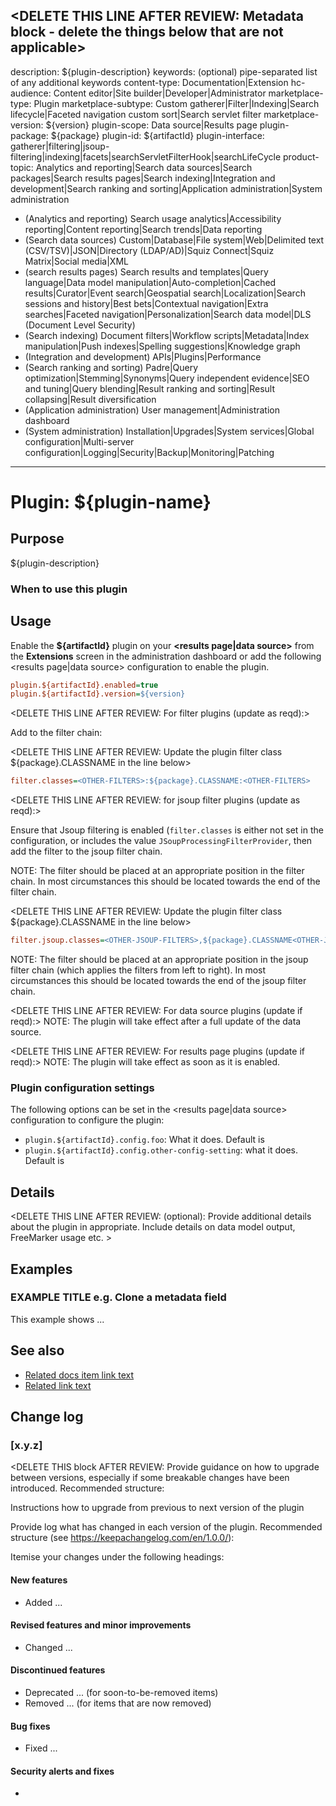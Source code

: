 <DELETE THIS LINE AFTER REVIEW: Metadata block - delete the things below that are not applicable>
---
description: ${plugin-description}
keywords: (optional) pipe-separated list of any additional keywords
content-type: Documentation|Extension
hc-audience: Content editor|Site builder|Developer|Administrator
marketplace-type: Plugin
marketplace-subtype: Custom gatherer|Filter|Indexing|Search lifecycle|Faceted navigation custom sort|Search servlet filter
marketplace-version: ${version}
plugin-scope: Data source|Results page
plugin-package: ${package}
plugin-id: ${artifactId}
plugin-interface: gatherer|filtering|jsoup-filtering|indexing|facets|searchServletFilterHook|searchLifeCycle
product-topic: Analytics and reporting|Search data sources|Search packages|Search results pages|Search indexing|Integration and development|Search ranking and sorting|Application administration|System administration
<DELETE THIS BLOCK AFTER REVIEW: Combine the chosen keywords below into a single product-subtopic: line formatted the same way as the product-topic line above. subtopics below are grouped by the topic to make it easier to apply the appropriate sub topics>
* (Analytics and reporting) Search usage analytics|Accessibility reporting|Content reporting|Search trends|Data reporting
* (Search data sources) Custom|Database|File system|Web|Delimited text (CSV/TSV)|JSON|Directory (LDAP/AD)|Squiz Connect|Squiz Matrix|Social media|XML
* (search results pages) Search results and templates|Query language|Data model manipulation|Auto-completion|Cached results|Curator|Event search|Geospatial search|Localization|Search sessions and history|Best bets|Contextual navigation|Extra searches|Faceted navigation|Personalization|Search data model|DLS (Document Level Security)
* (Search indexing) Document filters|Workflow scripts|Metadata|Index manipulation|Push indexes|Spelling suggestions|Knowledge graph
* (Integration and development) APIs|Plugins|Performance
* (Search ranking and sorting) Padre|Query optimization|Stemming|Synonyms|Query independent evidence|SEO and tuning|Query blending|Result ranking and sorting|Result collapsing|Result diversification
* (Application administration) User management|Administration dashboard
* (System administration) Installation|Upgrades|System services|Global configuration|Multi-server configuration|Logging|Security|Backup|Monitoring|Patching
---

# Plugin: ${plugin-name}

## Purpose

<DELETE THIS LINE AFTER REVIEW: Provide a concise description of the purpose of the plugin.>

${plugin-description}

<DELETE THIS LINE AFTER REVIEW: e.g. This plugin can be used to transform and modify JSON data before it is indexed.>

### When to use this plugin

<DELETE THIS LINE AFTER REVIEW: e.g. Use this plugin if you need to make changes to JSON data that has been downloaded so that the changes are reflected within the search index.>

## Usage

Enable the **${artifactId}** plugin on your **<results page|data source>** from the **Extensions** screen in the administration dashboard or add the following <results page|data source> configuration to enable the plugin.

```ini
plugin.${artifactId}.enabled=true
plugin.${artifactId}.version=${version}
```

<DELETE THIS LINE AFTER REVIEW: For filter plugins (update as reqd):>

Add <FILTER NAME> to the filter chain:

<DELETE THIS LINE AFTER REVIEW: Update the plugin filter class ${package}.CLASSNAME in the line below>
```ini
filter.classes=<OTHER-FILTERS>:${package}.CLASSNAME:<OTHER-FILTERS>
```

<DELETE THIS LINE AFTER REVIEW: for jsoup filter plugins (update as reqd):>

Ensure that Jsoup filtering is enabled (`filter.classes` is either not set in the configuration, or includes the value `JSoupProcessingFilterProvider`, then add the <NAME> filter to the jsoup filter chain.

NOTE: The <NAME> filter should be placed at an appropriate position in the filter chain. In most circumstances this should be located towards the end of the filter chain.

<DELETE THIS LINE AFTER REVIEW: Update the plugin filter class ${package}.CLASSNAME in the line below>
```ini
filter.jsoup.classes=<OTHER-JSOUP-FILTERS>,${package}.CLASSNAME<OTHER-JSOUP-FILTERS>
```

NOTE: The <NAME> filter should be placed at an appropriate position in the jsoup filter chain (which applies the filters from left to right). In most circumstances this should be located towards the end of the jsoup filter chain.

<DELETE THIS LINE AFTER REVIEW: For data source plugins (update if reqd):>
NOTE: The plugin will take effect after a full update of the data source.

<DELETE THIS LINE AFTER REVIEW: For results page plugins (update if reqd):>
NOTE: The plugin will take effect as soon as it is enabled.

### Plugin configuration settings

The following options can be set in the <results page|data source> configuration to configure the plugin:

* `plugin.${artifactId}.config.foo`: What it does. Default is <the default value>
* `plugin.${artifactId}.config.other-config-setting`: what it does. Default is <the default value>

## Details

<DELETE THIS LINE AFTER REVIEW: (optional): Provide additional details about the plugin in appropriate. Include details on data model output, FreeMarker usage etc. >

## Examples

<DELETE THIS LINE AFTER REVIEW: Provide relevant examples showing how to use the different functionality provided by the plugin. >

### EXAMPLE TITLE e.g. Clone a metadata field

This example shows ...

## See also

<DELETE THIS LINE AFTER REVIEW: List any relevant related links here>

* [Related docs item link text](/path/to/docs-page-item.md)
* [Related link text](https://link.to/related/page.html)

## Change log

### [x.y.z]

<DELETE THIS block AFTER REVIEW: Provide guidance on how to upgrade between versions, especially if some breakable changes have been introduced.
Recommended structure:

Instructions how to upgrade from previous to next version of the plugin


Provide log what has changed in each version of the plugin.
Recommended structure (see https://keepachangelog.com/en/1.0.0/):

Itemise your changes under the following headings:
>

#### New features

* Added ...

#### Revised features and minor improvements

* Changed ...

#### Discontinued features

* Deprecated ... (for soon-to-be-removed items)
* Removed ... (for items that are now removed)

#### Bug fixes

* Fixed ...

#### Security alerts and fixes

* 